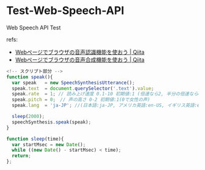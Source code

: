 # Test-Web-Speech-API
Web Speech API Test

refs:
- [Webページでブラウザの音声認識機能を使おう | Qiita](https://qiita.com/hmmrjn/items/4b77a86030ed0071f548)
- [Webページでブラウザの音声合成機能を使おう | Qiita](https://qiita.com/hmmrjn/items/be29c62ba4e4a02d305c)

```JavaScript
<!-- スクリプト部分 -->
function speak(){
  var speak   = new SpeechSynthesisUtterance();
  speak.text  = document.querySelector('.text').value;
  speak.rate  = 1; // 読み上げ速度 0.1-10 初期値:1 (倍速なら2, 半分の倍速なら0.5, )
  speak.pitch = 0;　// 声の高さ 0-2 初期値:1(0で女性の声) 
  speak.lang  = 'ja-JP'; //(日本語:ja-JP, アメリカ英語:en-US, イギリス英語:en-GB, 中国語:zh-CN, 韓国語:ko-KR)

  sleep(2000);
  speechSynthesis.speak(speak);
}

function sleep(time){
  var startMsec = new Date();
  while ((new Date() - startMsec) < time);
  return;
};
```
